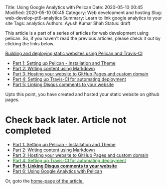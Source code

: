 Title: Using Google Analytics with Pelican
Date: 2020-05-10 00:45
Modified: 2020-05-10 00:45
Category: Web development and hosting
Slug: web-develop-pt6-analytics
Summary: Learn to link google analytics to your site
Tags: analytics
Authors: Ayush Kumar Shah
Status: draft

This article is a part of a series of articles for web development using pelican. So, if you haven't read the previous
articles, please check it out by clicking the links below.

[Building and deploying static websites using Pelican and
Travis-CI](https://shahayush.com/drafts/web-develop-pelican-travis-intro)

- [Part 1: Setting up Pelican - Installation and Theme](https://shahayush.com/2020/03/web-develop-pt1-pelican-setup)
- [Part 2: Writing content using Markdown](https://shahayush.com/2020/03/web-develop-pt2-content-markdown)
- [Part 3: Hosting your website to GitHub Pages and custom domain](https://shahayush.com/2020/03/web-develop-pt3-github-pages)
- [Part 4: Setting up Travis-CI for automating deployment](https://shahayush.com/drafts/web-develop-pt4-travis-pelican)
- [Part 5: Linking Disqus comments to your website](https://shahayush.com/drafts/web-develop-pt5-disqus)

Upto this point, you have created and hosted your static website on github pages.

# Check back later. Article not completed

- [Part 1: Setting up Pelican - Installation and Theme](https://shahayush.com/2020/03/web-develop-pt1-pelican-setup)
- [Part 2: Writing content using Markdown](https://shahayush.com/2020/03/web-develop-pt2-content-markdown)
- [Part 3: Hosting your website to GitHub Pages and custom domain](https://shahayush.com/2020/03/web-develop-pt3-github-pages)
- [<span style="color:green">Part 4: Setting up Travis-CI for automating deployment</span>](https://shahayush.com/drafts/web-develop-pt4-travis-pelican)
- [**Part 5: Linking Disqus comments to your website**](https://shahayush.com/drafts/web-develop-pt5-disqus)
- [Part 6: Using Google Analytics with Pelican](https://shahayush.com/drafts/web-develop-pt6-analytics)

Or, goto the [home-page of the article.](https://shahayush.com/drafts/web-develop-pelican-travis-intro)